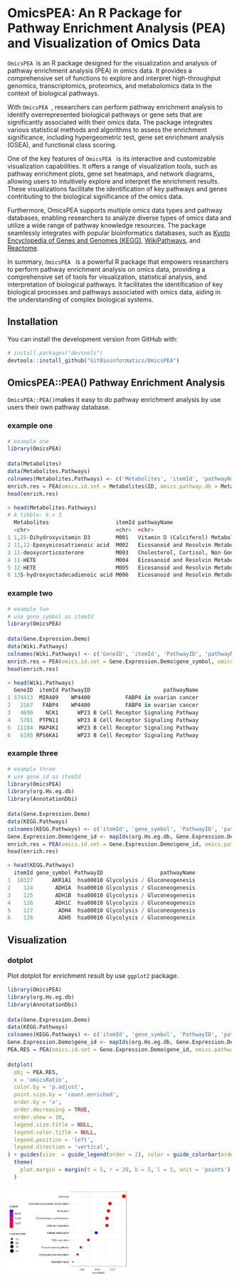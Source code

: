 # OmicsPEA: An R Package for Pathway Enrichment Analysis (PEA) and Visualization of Omics Data

`OmicsPEA `is an R package designed for the visualization and analysis of pathway enrichment analysis (PEA) in omics data. It provides a comprehensive set of functions to explore and interpret high-throughput genomics, transcriptomics, proteomics, and metabolomics data in the context of biological pathways.

With `OmicsPEA `, researchers can perform pathway enrichment analysis to identify overrepresented biological pathways or gene sets that are significantly associated with their omics data. The package integrates various statistical methods and algorithms to assess the enrichment significance, including hypergeometric test, gene set enrichment analysis (GSEA), and functional class scoring.

One of the key features of `OmicsPEA ` is its interactive and customizable visualization capabilities. It offers a range of visualization tools, such as pathway enrichment plots, gene set heatmaps, and network diagrams, allowing users to intuitively explore and interpret the enrichment results. These visualizations facilitate the identification of key pathways and genes contributing to the biological significance of the omics data.

Furthermore, OmicsPEA supports multiple omics data types and pathway databases, enabling researchers to analyze diverse types of omics data and utilize a wide range of pathway knowledge resources. The package seamlessly integrates with popular bioinformatics databases, such as [Kyoto Encyclopedia of Genes and Genomes (KEGG)](https://www.genome.jp/kegg/), [WikiPathways](https://www.wikipathways.org/), and [Reactome](https://reactome.org/).

In summary, `OmicsPEA ` is a powerful R package that empowers researchers to perform pathway enrichment analysis on omics data, providing a comprehensive set of tools for visualization, statistical analysis, and interpretation of biological pathways. It facilitates the identification of key biological processes and pathways associated with omics data, aiding in the understanding of complex biological systems.

## Installation

You can install the development version from GitHub with:

``` r
# install.packages("devtools")
devtools::install_github("GitBioinformatics/OmicsPEA")
```

## OmicsPEA::PEA() Pathway Enrichment Analysis

`OmicsPEA::PEA()`makes it easy to do pathway enrichment analysis by use users their own pathway database.

### example one

``` r
# example one
library(OmicsPEA)

data(Metabolites)
data(Metabolites.Pathways)
colnames(Metabolites.Pathways) <- c('Metabolites', 'itemId', 'pathwayName')
enrich.res = PEA(omics.id.set = Metabolites$ID, omics.pathway.db = Metabolites.Pathways, min.enrich.size = 1)
head(enrich.res)
```

```R
> head(Metabolites.Pathways)
# A tibble: 6 × 3
  Metabolites                     itemId pathwayName                                          
  <chr>                           <chr>  <chr>                                                
1 1,25-Dihydroxyvitamin D3        M001   Vitamin D (Calciferol) Metabolism                    
2 11,12-Epoxyeicosatrienoic acid  M002   Eicosanoid and Resolvin Metabolism                   
3 11-deoxycorticosterone          M003   Cholesterol, Cortisol, Non-Gonadal Steroid Metabolism
4 11-HETE                         M004   Eicosanoid and Resolvin Metabolism                   
5 12-HETE                         M005   Eicosanoid and Resolvin Metabolism                   
6 13S-hydroxyoctadecadienoic acid M006   Eicosanoid and Resolvin Metabolism   
```

### example two

``` r
# example two
# use gene_symbol as itemId
library(OmicsPEA)

data(Gene.Expression.Demo)
data(Wiki.Pathways)
colnames(Wiki.Pathways) <- c('GeneID', 'itemId', 'PathwayID', 'pathwayName')
enrich.res = PEA(omics.id.set = Gene.Expression.Demo$gene_symbol, omics.pathway.db = Wiki.Pathways, min.enrich.size = 10)
head(enrich.res)
```

```R
> head(Wiki.Pathways)
  GeneID  itemId PathwayID                       pathwayName
1 574413  MIR409    WP4400           FABP4 in ovarian cancer
2   2167   FABP4    WP4400           FABP4 in ovarian cancer
3   4690    NCK1      WP23 B Cell Receptor Signaling Pathway
4   5781  PTPN11      WP23 B Cell Receptor Signaling Pathway
5  11184  MAP4K1      WP23 B Cell Receptor Signaling Pathway
6   6195 RPS6KA1      WP23 B Cell Receptor Signaling Pathway
```

### example three

```R
# example three
# use gene_id as itemId
library(OmicsPEA)
library(org.Hs.eg.db)
library(AnnotationDbi)

data(Gene.Expression.Demo)
data(KEGG.Pathways)
colnames(KEGG.Pathways) <- c('itemId', 'gene_symbol', 'PathwayID', 'pathwayName')
Gene.Expression.Demo$gene_id <- mapIds(org.Hs.eg.db, Gene.Expression.Demo$gene_symbol, column = "ENTREZID", keytype = "SYMBOL")
enrich.res = PEA(omics.id.set = Gene.Expression.Demo$gene_id, omics.pathway.db = KEGG.Pathways, min.enrich.size = 10)
head(enrich.res)
```

```R
> head(KEGG.Pathways)
  itemId gene_symbol PathwayID                  pathwayName
1  10327      AKR1A1  hsa00010 Glycolysis / Gluconeogenesis
2    124       ADH1A  hsa00010 Glycolysis / Gluconeogenesis
3    125       ADH1B  hsa00010 Glycolysis / Gluconeogenesis
4    126       ADH1C  hsa00010 Glycolysis / Gluconeogenesis
5    127        ADH4  hsa00010 Glycolysis / Gluconeogenesis
6    128        ADH5  hsa00010 Glycolysis / Gluconeogenesis
```

## Visualization

### dotplot

Plot dotplot for enrichment result by use `ggplot2` package.

```R
library(OmicsPEA)
library(org.Hs.eg.db)
library(AnnotationDbi)

data(Gene.Expression.Demo)
data(KEGG.Pathways)
colnames(KEGG.Pathways) <- c('itemId', 'gene_symbol', 'PathwayID', 'pathwayName')
Gene.Expression.Demo$gene_id <- mapIds(org.Hs.eg.db, Gene.Expression.Demo$gene_symbol, column = "ENTREZID", keytype = "SYMBOL")
PEA.RES = PEA(omics.id.set = Gene.Expression.Demo$gene_id, omics.pathway.db = KEGG.Pathways, min.enrich.size = 10, ratio.numeric = FALSE)

dotplot(
  obj = PEA.RES,
  x = 'omicsRatio',
  color.by = 'p.adjust',
  point.size.by = 'count.enriched',
  order.by = 'x',
  order.decreasing = TRUE,
  order.show = 10,
  legend.size.title = NULL,
  legend.color.title = NULL,
  legend.position = 'left',
  legend.direction = 'vertical',
) + guides(size  = guide_legend(order = 2), color = guide_colorbar(order = 1)) +
  theme(
    plot.margin = margin(t = 5, r = 20, b = 5, l = 5, unit = 'points')
  )
```

<img src="man/imgs/MetabolitesPEA.png" width="55%" align="left"/>




